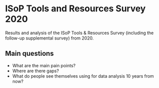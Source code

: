 # ISoP Tools and Resources Survey 2020 
Results and analysis of the ISoP Tools &amp; Resources Survey (including the follow-up supplemental survey) from 2020.

## Main questions

- What are the main pain points?
- Where are there gaps?
- What do people see themselves using for data analysis 10 years from now?
 <Please add more>
